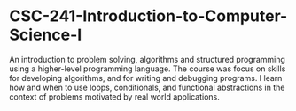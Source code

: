 # CSC-241-Introduction-to-Computer-Science-I

An introduction to problem solving, algorithms and structured programming using a higher-level programming language. The course was focus on skills for developing algorithms, and for writing and debugging programs. I learn how and when to use loops, conditionals, and functional abstractions in the context of problems motivated by real world applications.
